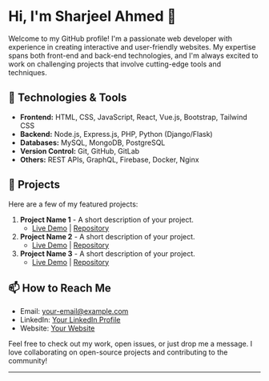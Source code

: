 # Hi, I'm Sharjeel Ahmed 👋

Welcome to my GitHub profile! I'm a passionate web developer with experience in creating interactive and user-friendly websites. My expertise spans both front-end and back-end technologies, and I'm always excited to work on challenging projects that involve cutting-edge tools and techniques.

## 🔧 Technologies & Tools

- **Frontend:** HTML, CSS, JavaScript, React, Vue.js, Bootstrap, Tailwind CSS
- **Backend:** Node.js, Express.js, PHP, Python (Django/Flask)
- **Databases:** MySQL, MongoDB, PostgreSQL
- **Version Control:** Git, GitHub, GitLab
- **Others:** REST APIs, GraphQL, Firebase, Docker, Nginx

## 🚀 Projects

Here are a few of my featured projects:

1. **Project Name 1** - A short description of your project.
   - [Live Demo](#) | [Repository](#)
2. **Project Name 2** - A short description of your project.
   - [Live Demo](#) | [Repository](#)
3. **Project Name 3** - A short description of your project.
   - [Live Demo](#) | [Repository](#)

## 📫 How to Reach Me

- Email: [your-email@example.com](mailto:your-email@example.com)
- LinkedIn: [Your LinkedIn Profile](https://www.linkedin.com/in/yourname)
- Website: [Your Website](https://yourwebsite.com)

Feel free to check out my work, open issues, or just drop me a message. I love collaborating on open-source projects and contributing to the community!

---
